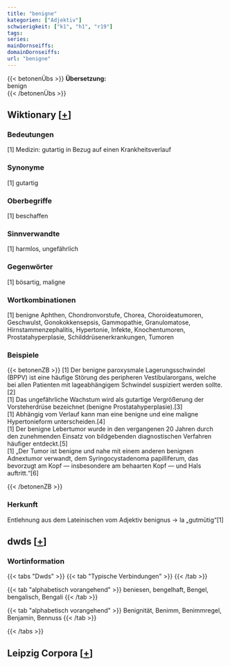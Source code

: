 ```yaml
---
title: "benigne"
kategorien: ["Adjektiv"]
schwierigkeit: ["k1", "h1", "r19"]
tags:
series:
mainDornseiffs:
domainDornseiffs:
url: "benigne"
---
```


{{< betonenÜbs >}}
**Übersetzung:**  
benign  
{{< /betonenÜbs >}}

## Wiktionary [[+](https://de.wiktionary.org/wiki/benigne)]

### Bedeutungen
[1] Medizin: gutartig in Bezug auf einen Krankheitsverlauf  

### Synonyme
[1] gutartig  

### Oberbegriffe
[1] beschaffen  

### Sinnverwandte
[1] harmlos, ungefährlich  

### Gegenwörter
[1] bösartig, maligne  

### Wortkombinationen
[1] benigne Aphthen, Chondronvorstufe, Chorea, Choroideatumoren, Geschwulst, Gonokokkensepsis, Gammopathie, Granulomatose, Hirnstammenzephalitis, Hypertonie, Infekte, Knochentumoren, Prostatahyperplasie, Schilddrüsenerkrankungen, Tumoren  

### Beispiele
{{< betonenZB >}}
[1] Der benigne paroxysmale Lagerungsschwindel (BPPV) ist eine häufige Störung des peripheren Vestibularorgans, welche bei allen Patienten mit lageabhängigem Schwindel suspiziert werden sollte.[2]  
[1] Das ungefährliche Wachstum wird als gutartige Vergrößerung der Vorsteherdrüse bezeichnet (benigne Prostatahyperplasie).[3]  
[1] Abhängig vom Verlauf kann man eine benigne und eine maligne Hypertonieform unterscheiden.[4]  
[1] Der benigne Lebertumor wurde in den vergangenen 20 Jahren durch den zunehmenden Einsatz von bildgebenden diagnostischen Verfahren häufiger entdeckt.[5]  
[1] „Der Tumor ist benigne und nahe mit einem anderen benignen Adnextumor verwandt, dem Syringocystadenoma papilliferum, das bevorzugt am Kopf — insbesondere am behaarten Kopf — und Hals auftritt.“[6]  

{{< /betonenZB >}}
### Herkunft
Entlehnung aus dem Lateinischen vom Adjektiv benignus → la „gutmütig“[1]  



## dwds [[+](https://www.dwds.de/wb/benigne)]

### Wortinformation
{{< tabs "Dwds" >}}
{{< tab "Typische Verbindungen" >}}
{{< /tab >}}

{{< tab "alphabetisch vorangehend" >}}
beniesen, bengelhaft, Bengel, bengalisch, Bengali
{{< /tab >}}

{{< tab "alphabetisch vorangehend" >}}
Benignität, Benimm, Benimmregel, Benjamin, Bennuss
{{< /tab >}}

{{< /tabs >}}

## Leipzig Corpora [[+](https://corpora.uni-leipzig.de/en/res?word=benigne&corpusId=deu_newscrawl-public_2018)]


